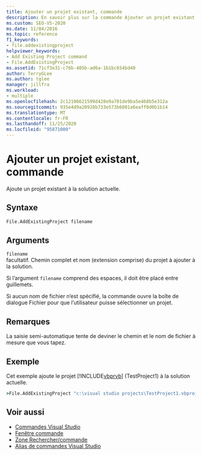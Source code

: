 ```yaml
---
title: Ajouter un projet existant, commande
description: En savoir plus sur la commande Ajouter un projet existant et sur la façon dont elle ajoute un projet existant à une solution actuelle.
ms.custom: SEO-VS-2020
ms.date: 11/04/2016
ms.topic: reference
f1_keywords:
- file.addexistingproject
helpviewer_keywords:
- Add Existing Project command
- File.AddExistingProject
ms.assetid: 71cf3e31-c76b-405b-ad6a-1b1bc654bd40
author: TerryGLee
ms.author: tglee
manager: jillfra
ms.workload:
- multiple
ms.openlocfilehash: 2c12106621599d428e9a701de9ba5e468b5e312a
ms.sourcegitcommit: 935e4d9a20928b733e573b6801a6eaff0d0b1b14
ms.translationtype: MT
ms.contentlocale: fr-FR
ms.lasthandoff: 11/25/2020
ms.locfileid: "95871000"
---
```

# <a name="add-existing-project-command"></a>Ajouter un projet existant, commande
Ajoute un projet existant à la solution actuelle.

## <a name="syntax"></a>Syntaxe

```cmd
File.AddExistingProject filename
```

## <a name="arguments"></a>Arguments
`filename`\
facultatif. Chemin complet et nom (extension comprise) du projet à ajouter à la solution.

Si l’argument `filename` comprend des espaces, il doit être placé entre guillemets.

Si aucun nom de fichier n’est spécifié, la commande ouvre la boîte de dialogue Fichier pour que l’utilisateur puisse sélectionner un projet.

## <a name="remarks"></a>Remarques
La saisie semi-automatique tente de deviner le chemin et le nom de fichier à mesure que vous tapez.

## <a name="example"></a>Exemple
Cet exemple ajoute le projet [!INCLUDE[vbprvb](../../code-quality/includes/vbprvb_md.md)] (TestProject1) à la solution actuelle.

```cmd
>File.AddExistingProject "c:\visual studio projects\TestProject1.vbproj"
```

## <a name="see-also"></a>Voir aussi

- [Commandes Visual Studio](../../ide/reference/visual-studio-commands.md)
- [Fenêtre commande](../../ide/reference/command-window.md)
- [Zone Rechercher/commande](../../ide/find-command-box.md)
- [Alias de commandes Visual Studio](../../ide/reference/visual-studio-command-aliases.md)

